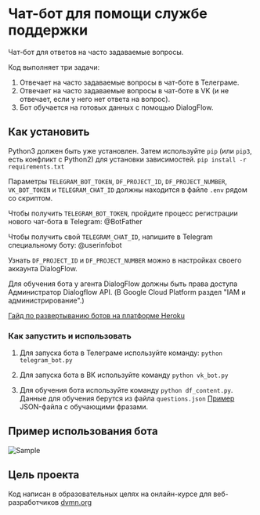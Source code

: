 # Чат-бот для помощи службе поддержки

Чат-бот для ответов на часто задаваемые вопросы.

Код выполняет три задачи:
1) Отвечает на часто задаваемые вопросы в чат-боте в Телеграме.
2) Отвечает на часто задаваемые вопросы в чат-боте в VK (и не отвечает, если у него нет ответа на вопрос).
3) Бот обучается на готовых данных с помощью DialogFlow.

## Как установить

Python3 должен быть уже установлен. Затем используйте `pip` (или `pip3`, есть конфликт с Python2) для установки зависимостей.
`pip install -r requirements.txt`

Параметры `TELEGRAM_BOT_TOKEN`, `DF_PROJECT_ID`, `DF_PROJECT_NUMBER`, `VK_BOT_TOKEN` и `TELEGRAM_CHAT_ID` должны находится в файле `.env` рядом со скриптом.

Чтобы получить `TELEGRAM_BOT_TOKEN`, пройдите процесс регистрации нового чат-бота в Telegram: @BotFather

Чтобы получить свой `TELEGRAM_CHAT_ID`, напишите в Telegram специальному боту: @userinfobot

Узнать `DF_PROJECT_ID` и `DF_PROJECT_NUMBER` можно в настройках своего аккаунта DialogFlow.

Для обучения бота у агента DialogFlow должны быть права доступа Администратор Dialogflow API. (В Google Cloud Platform раздел "IAM и администрирование".)

[Гайд по развертыванию ботов на платформе Heroku](https://devcenter.heroku.com/articles/getting-started-with-python)

### Как запустить и использовать

1. Для запуска бота в Телеграме используйте команду: `python telegram_bot.py`

2. Для запуска бота в ВК используйте команду `python vk_bot.py`

3. Для обучения бота используйте команду `python df_content.py`. Данные для обучения берутся из файла `questions.json`
[Пример](https://github.com/gmatrunich/support-bot/blob/master/questions.json) JSON-файла с обучающими фразами.

## Пример использования бота

![Sample](https://dvmn.org/media/filer_public/1e/f6/1ef61183-56ad-4094-b3d0-21800bdb8b09/demo_vk_bot.gif)

## Цель проекта

Код написан в образовательных целях на онлайн-курсе для веб-разработчиков [dvmn.org](https://dvmn.org/modules/)
